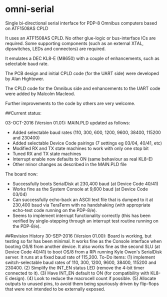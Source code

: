 # omni-serial

Single bi-directional serial interface for PDP-8 Omnibus computers based on ATF1508AS CPLD

It uses an ATF1508AS CPLD. No other glue-logic or bus-interface ICs are required.  Some supporting components (such as an external XTAL, dipswitches, LEDs and connectors) are required.

It emulates a DEC KL8-E (M8650) with a couple of enhancements, such as selectable baud rate.

The PCB design and initial CPLD code (for the UART side) were developed by Alan Hightower.

The CPLD code for the Omnibus side and enhancements to the UART code were added by Malcolm Macleod.

Further improvements to the code by others are very welcome.

##Current status:

03-OCT-2016 (Version 01.01): MAIN.PLD updated as follows:
* Added selectable baud rates (110, 300, 600, 1200, 9600, 38400, 115200 and 230400)
* Added selectable Device Code pairings (7 settings eg 03/04, 40/41, etc) 
* Modified RX and TX state machines to work with only one stop bit
* Tuned RX and TX state machines
* Interrupt enable now defaults to ON (same behaviour as real KL8-E)
* Other minor changes as described in the MAIN.PLD file

The board now:
* Successfully boots SerialDisk at 230,400 baud (at Device Code 40/41)
* Works fine as the System Console at 9,600 baud (at Device Code 03/04)
* Can successfully echo-back an ASCII text file that is dumped to it at 230,400 baud via TeraTerm with no handshaking (with appropriate echo-test code running on the PDP-8/e).
* Seems to implement interrupt functionality correctly (this has been verified by single-stepping through an interrupt test routine running on the PDP-8/e).

##Revision History
30-SEP-2016 (Version 01.00): Board is working, but testing so far has been minimal. It works fine as the Console interface when booting OS/8 from another device. It also works fine as the second SLU (at Device Code 40/41) to boot OS/8 from a RPi running Kyle Owen's SerialDisk server. It runs at a fixed baud rate of 115,200. To-Do items: (1) implement switch-selectable baud rates of 110, 300, 1200, 9600, 38400, 115200 and 230400. (2) Simplify the INT_EN status LED (remove the 4-bit timer connected to it). (3) Have INT_EN default to ON (for compatibility with KL8-E design). (4) Look to reduce the macrocell count if possible. (5) Allocate outputs to unused pins, to avoid them being spuriously driven by flip-flops that were not intended to be externally exposed.

